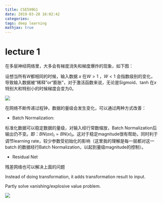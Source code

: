 ```yaml
---
title: CSE599G1
date: 2019-03-28 16:02:42
categories:
tags: deep learning
mathjax: true
---
```


# lecture 1

在多层神经网络里，大多会有梯度消失和梯度爆炸的现象，如下图：

设想当所有$W$都相同的时候，输入数据 $x$ 在$W > 1$ ，$W < 1$ 会指数级别的变化，导致输入数据被“稀释”or“膨胀”，对于激活函数来说，无论是Sigmoid、tanh 在$x$特别大和特别小的时候梯度会变为0。

![](http://ww1.sinaimg.cn/large/6bf0a364ly1g1ikl4ph78j20w50e5my0.jpg)

<!-- more -->

在网络不断传递过程钟，数据的量级会发生变化，可以通过两种方式改善：

- Batch Normalization:

标准化数据可以稳定数据的量级，对输入经行常数缩放，Batch Normalization后输出仍不变。即：$BN(\alpha x)_i = BN(x)_i$。这对于稳定magnitude很有帮助，同时利于调节learning rate，较少参数受初始化的影响（这里我的理解是每一层都对这一batch 的数据经行Batch Normalization，以起到量级magnitude的控制）。

- Residual Net

残差网络也可以解决上面的问题

Instead of doing transformation, it adds transformation result to input.

Partly solve vanishing/explosive value problem.

![](http://ww1.sinaimg.cn/mw690/6bf0a364ly1g1irsm8agsj20gj0afjuo.jpg)
